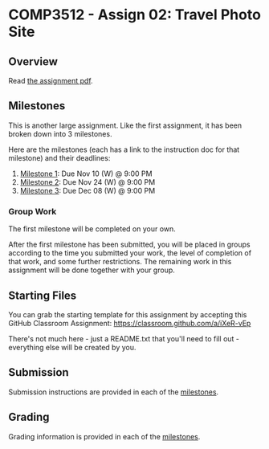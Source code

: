 # COMP3512 - Assign 02: Travel Photo Site

## Overview

Read [the assignment pdf](comp-3512-asg-2-fall-2021-version-1.pdf).

## Milestones

This is another large assignment. Like the first assignment, it has been broken down into 3 milestones.

Here are the milestones (each has a link to the instruction doc for that milestone) and their deadlines:

1. [Milestone 1](milestone-01.md): Due Nov 10 (W) @ 9:00 PM
2. [Milestone 2](milestone-02.md): Due Nov 24 (W) @ 9:00 PM
3. [Milestone 3](milestone-03.md): Due Dec 08 (W) @ 9:00 PM

### Group Work

The first milestone will be completed on your own.

After the first milestone has been submitted, you will be placed in groups according to the time you submitted your work, the level of completion of that work, and some further restrictions. The remaining work in this assignment will be done together with your group.

## Starting Files

You can grab the starting template for this assignment by accepting this GitHub Classroom Assignment: https://classroom.github.com/a/iXeR-vEp

There's not much here - just a README.txt that you'll need to fill out - everything else will be created by you.


## Submission

Submission instructions are provided in each of the [milestones](#milestones).

## Grading

Grading information is provided in each of the [milestones](#milestones).
